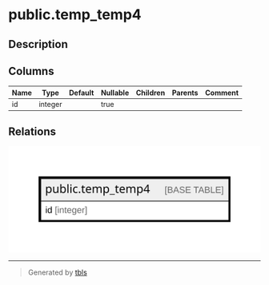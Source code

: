 # public.temp_temp4

## Description

## Columns

| Name | Type | Default | Nullable | Children | Parents | Comment |
| ---- | ---- | ------- | -------- | -------- | ------- | ------- |
| id | integer |  | true |  |  |  |

## Relations

![er](public.temp_temp4.svg)

---

> Generated by [tbls](https://github.com/k1LoW/tbls)

